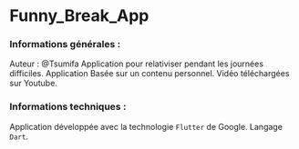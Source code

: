 # Funny_Break_App

### Informations générales :
Auteur : @Tsumifa
Application pour relativiser pendant les journées difficiles.
Application Basée sur un contenu personnel.
Vidéo téléchargées sur Youtube.

### Informations techniques :
Application développée avec la technologie `Flutter` de Google. Langage `Dart`.
